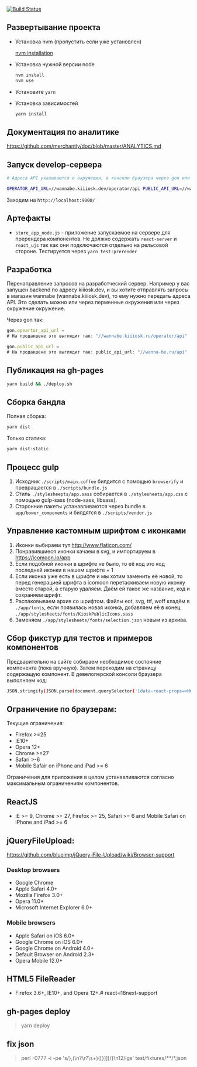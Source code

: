 [![Build Status](https://travis-ci.org/merchantly/front-public.svg?branch=master)](https://travis-ci.org/merchantly/front-public)

Развертывание проекта
---------------------

* Установка nvm (пропустить если уже установлен)

  [nvm installation](https://github.com/creationix/nvm#installation)

* Установка нужной версии node

  ```sh
  nvm install
  nvm use
  ```

* Установите `yarn`

* Установка зависимостей

  ```sh
  yarn install
  ```

Документация по аналитике
-------------------------

https://github.com/merchantly/doc/blob/master/ANALYTICS.md


Запуск develop-сервера
---------------------

  ```sh
  # Адреса API указываются в окружещии, в консоли браузера через gon или в ./app/scripts/resources/gon.js

  OPERATOR_API_URL=//wannabe.kiiiosk.dev/operator/api PUBLIC_API_URL=//wannabe.kiiiosk.dev/api yarn start
  ```


Заходим на `http://localhost:9000/`

Артефакты
---------

* `store_app_node.js` - приложение запускаемое на сервере для пререндера
  компонентов. Не должно содержать `react-server` и `react_ujs` так как они
  подключаются отдельно на рельсовой стороне. Тестируется через `yarn
  test:prerender`

Разработка
-----------

Перенаправление запросов на разработческий сервер. Например у вас запущен
backend по адресу kiiiosk.dev, и вы хотите отправлять запросы в магазин wannabe
(wannabe.kiiiosk.dev), то ему нужно передать адреса API. Это сделать можно или
через перменные окружения или через окружение окружение.

Через gon так:

```javascript
gon.opeartor_api_url =
# На продакшене это выглядит так: "//wannabe.kiiiosk.ru/operator/api"

gon.public_api_url =
# На продакшене это выглядит так: public_api_url: "//wanna-be.ru/api"
```

Публикация на gh-pages
----------------------

  ```sh
  yarn build && ./deploy.sh
  ```


Сборка бандла
-------------

Полная сборка:

  ```sh
  yarn dist
  ```

Только статика:

  ```sh
  yarn dist:static
  ```

Процесс gulp
------------

1. Исходник `./scripts/main.coffee` билдится с помощью `browserify` и превращается в `./scripts/bundle.js`
2. Стиль `./stylesheepts/app.sass` собирается в `./stylesheets/app.css`
с помощью gulp-sass (node-sass, libsass).
3. Сторонние пакеты устанавливаются через bundle в `app/bower_components` и билдятся в `./scripts/vendor.js`

Управление кастомным шрифтом с иконками
---------------------------------------

1. Иконки выбираем тут http://www.flaticon.com/
2. Понравившиеся иконки качаем в svg, и импортируем в https://icomoon.io/app
3. Если подобной иконки в шрифте не было, то её код это код последней иконки в нашем шрифте + 1
4. Если иконка уже есть в шрифте и мы хотим заменить её новой, то перед генерацией шрифта в icomoon перетаскиваем новую иконку вместо старой, а старую удаляем. Даём ей такое же название, код и сохраняем шрифт.
5. Распаковываем архив со шрифтом. Файлы eot, svg, ttf, woff кладём в `./app/fonts`, если появилась новая иконка, добавляем её в конец `./app/stylesheets/fonts/KioskPublicIcons.sass`
6. Заменяем `./app/stylesheets/fonts/selection.json` новым из архива.

Сбор фикстур для тестов и примеров компонентов
----------------------------------------------

Предварительно на сайте собираем необходимое состояние компонента (пока вручную). Затем переходим на страницу содержащую компонент. В девелоперской консоли браузера выполняем код:

  ```sh
  JSON.stringify(JSON.parse(document.querySelector('[data-react-props=<Имя компонента>]').getAttribute('data-react-props')), null, 2)
  ```

Ограничение по браузерам:
------------------------

Текущие ограничения:

* Firefox >=25
* IE10+
* Opera 12+
* Chrome >=27
* Safari >-6
* Mobile Safair on iPhone and iPad >= 6

Ограничения для приложения в целом устанавливаются согласно максимальным ограничениям компонентов.

## ReactJS

* IE >= 9, Chrome >= 27, Firefox >= 25, Safari >= 6 and Mobile Safari on iPhone and iPad >= 6

## jQueryFileUpload:

https://github.com/blueimp/jQuery-File-Upload/wiki/Browser-support

### Desktop browsers

* Google Chrome
* Apple Safari 4.0+
* Mozilla Firefox 3.0+
* Opera 11.0+
* Microsoft Internet Explorer 6.0+

### Mobile browsers

* Apple Safari on iOS 6.0+
* Google Chrome on iOS 6.0+
* Google Chrome on Android 4.0+
* Default Browser on Android 2.3+
* Opera Mobile 12.0+

## HTML5 FileReader

* Firefox 3.6+, IE10+, and Opera 12+.# react-i18next-support

## gh-pages deploy

> yarn deploy

## fix json

> perl  -0777 -i -pe 's/},(\n?\r?\s+)([}\]])/}\n$1$2/igs'  test/fixtures/**/*.json
